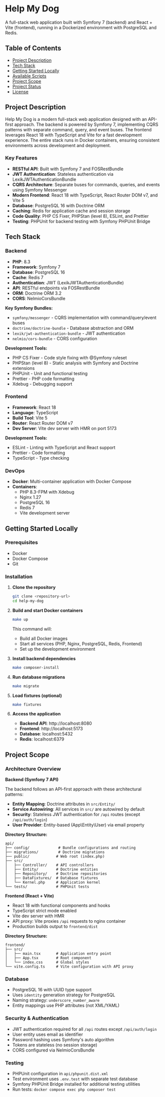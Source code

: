 # Help My Dog

A full-stack web application built with Symfony 7 (backend) and React + Vite (frontend), running in a Dockerized environment with PostgreSQL and Redis.

## Table of Contents

- [Project Description](#project-description)
- [Tech Stack](#tech-stack)
- [Getting Started Locally](#getting-started-locally)
- [Available Scripts](#available-scripts)
- [Project Scope](#project-scope)
- [Project Status](#project-status)
- [License](#license)

## Project Description

Help My Dog is a modern full-stack web application designed with an API-first approach. The backend is powered by Symfony 7, implementing CQRS patterns with separate command, query, and event buses. The frontend leverages React 18 with TypeScript and Vite for a fast development experience. The entire stack runs in Docker containers, ensuring consistent environments across development and deployment.

### Key Features

- **RESTful API**: Built with Symfony 7 and FOSRestBundle
- **JWT Authentication**: Stateless authentication via LexikJWTAuthenticationBundle
- **CQRS Architecture**: Separate buses for commands, queries, and events using Symfony Messenger
- **Modern Frontend**: React 18 with TypeScript, React Router DOM v7, and Vite 5
- **Database**: PostgreSQL 16 with Doctrine ORM
- **Caching**: Redis for application cache and session storage
- **Code Quality**: PHP CS Fixer, PHPStan (level 8), ESLint, and Prettier
- **Testing**: PHPUnit for backend testing with Symfony PHPUnit Bridge

## Tech Stack

### Backend

- **PHP**: 8.3
- **Framework**: Symfony 7
- **Database**: PostgreSQL 16
- **Cache**: Redis 7
- **Authentication**: JWT (LexikJWTAuthenticationBundle)
- **API**: RESTful endpoints via FOSRestBundle
- **ORM**: Doctrine ORM 3.2
- **CORS**: NelmioCorsBundle

**Key Symfony Bundles:**
- `symfony/messenger` - CQRS implementation with command/query/event buses
- `doctrine/doctrine-bundle` - Database abstraction and ORM
- `lexik/jwt-authentication-bundle` - JWT authentication
- `nelmio/cors-bundle` - CORS configuration

**Development Tools:**
- PHP CS Fixer - Code style fixing with @Symfony ruleset
- PHPStan (level 8) - Static analysis with Symfony and Doctrine extensions
- PHPUnit - Unit and functional testing
- Prettier - PHP code formatting
- Xdebug - Debugging support

### Frontend

- **Framework**: React 18
- **Language**: TypeScript
- **Build Tool**: Vite 5
- **Router**: React Router DOM v7
- **Dev Server**: Vite dev server with HMR on port 5173

**Development Tools:**
- ESLint - Linting with TypeScript and React support
- Prettier - Code formatting
- TypeScript - Type checking

### DevOps

- **Docker**: Multi-container application with Docker Compose
- **Containers**:
  - PHP 8.3-FPM with Xdebug
  - Nginx 1.27
  - PostgreSQL 16
  - Redis 7
  - Vite development server

## Getting Started Locally

### Prerequisites

- Docker
- Docker Compose
- Git

### Installation

1. **Clone the repository**
   ```bash
   git clone <repository-url>
   cd help-my-dog
   ```

2. **Build and start Docker containers**
   ```bash
   make up
   ```

   This command will:
   - Build all Docker images
   - Start all services (PHP, Nginx, PostgreSQL, Redis, Frontend)
   - Set up the development environment

3. **Install backend dependencies**
   ```bash
   make composer-install
   ```

4. **Run database migrations**
   ```bash
   make migrate
   ```

5. **Load fixtures (optional)**
   ```bash
   make fixtures
   ```

6. **Access the application**
   - **Backend API**: http://localhost:8080
   - **Frontend**: http://localhost:5173
   - **Database**: localhost:5432
   - **Redis**: localhost:6379


## Project Scope

### Architecture Overview

**Backend (Symfony 7 API)**

The backend follows an API-first approach with these architectural patterns:

- **Entity Mapping**: Doctrine attributes in `src/Entity/`
- **Service Autowiring**: All services in `src/` are autowired by default
- **Security**: Stateless JWT authentication for `/api` routes (except `/api/auth/login`)
- **User Provider**: Entity-based (App\Entity\User) via email property

**Directory Structure:**
```
api/
├── config/             # Bundle configurations and routing
├── migrations/         # Doctrine migrations
├── public/            # Web root (index.php)
├── src/
│   ├── Controller/    # API controllers
│   ├── Entity/        # Doctrine entities
│   ├── Repository/    # Doctrine repositories
│   ├── DataFixtures/  # Database fixtures
│   └── Kernel.php     # Application kernel
└── tests/             # PHPUnit tests
```

**Frontend (React + Vite)**

- React 18 with functional components and hooks
- TypeScript strict mode enabled
- Vite dev server with HMR
- API proxy: Vite proxies `/api` requests to nginx container
- Production builds output to `frontend/dist`

**Directory Structure:**
```
frontend/
├── src/
│   ├── main.tsx       # Application entry point
│   ├── App.tsx        # Root component
│   └── index.css      # Global styles
└── vite.config.ts     # Vite configuration with API proxy
```

### Database

- PostgreSQL 16 with UUID type support
- Uses `identity` generation strategy for PostgreSQL
- Naming strategy: `underscore_number_aware`
- Entity mappings use PHP attributes (not XML/YAML)

### Security & Authentication

- JWT authentication required for all `/api` routes except `/api/auth/login`
- User entity uses email as identifier
- Password hashing uses Symfony's auto algorithm
- Tokens are stateless (no session storage)
- CORS configured via NelmioCorsBundle

### Testing

- PHPUnit configuration in `api/phpunit.dist.xml`
- Test environment uses `.env.test` with separate test database
- Symfony PHPUnit Bridge installed for additional testing utilities
- Run tests: `docker compose exec php composer test`

